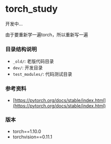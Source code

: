 # torch_study
开发中...

由于要重新学一遍torch，所以重新写一遍

### 目录结构说明

- `_old/`: 老版代码目录
- `dev/`: 开发目录
- `test_modules/`: 代码测试目录


### 参考资料

- [https://pytorch.org/docs/stable/index.html](https://pytorch.org/docs/stable/index.html)


### 版本

- torch==1.10.0
- torchvision==0.11.1
